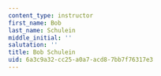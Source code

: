 ```yaml
---
content_type: instructor
first_name: Bob
last_name: Schulein
middle_initial: ''
salutation: ''
title: Bob Schulein
uid: 6a3c9a32-cc25-a0a7-acd8-7bb7f76317e3
---
```

